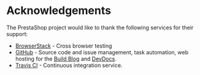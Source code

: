 # Acknowledgements

The PrestaShop project would like to thank the following services for their support:

- [BrowserStack](https://www.browserstack.com/) - Cross browser testing
- [GitHub](https://github.com/) - Source code and issue management, task automation, web hosting for the [Build Blog](https://build.prestashop.com/) and [DevDocs](https://devdocs.prestashop.com/).
- [Travis CI](https://travis-ci.com/) - Continuous integration service.
